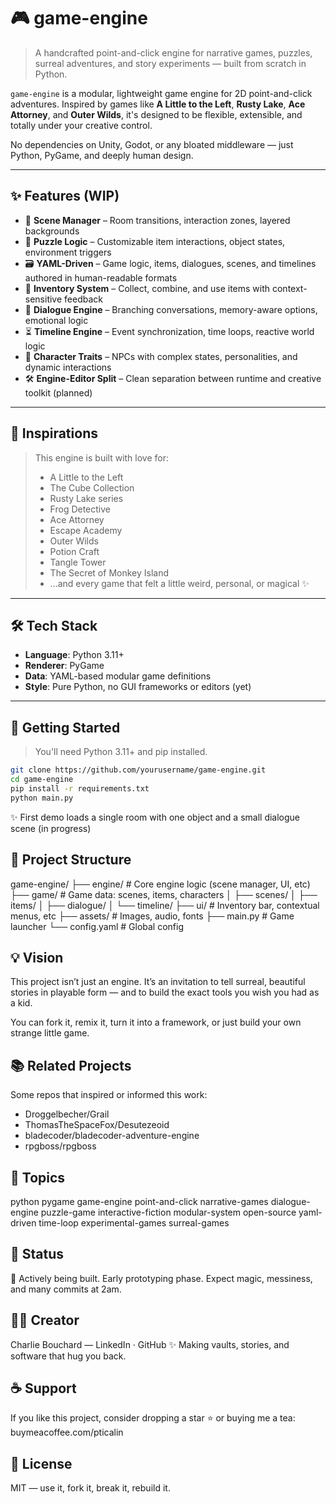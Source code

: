 # 🎮 game-engine

> A handcrafted point-and-click engine for narrative games, puzzles, surreal adventures, and story experiments — built from scratch in Python.

`game-engine` is a modular, lightweight game engine for 2D point-and-click adventures. Inspired by games like **A Little to the Left**, **Rusty Lake**, **Ace Attorney**, and **Outer Wilds**, it's designed to be flexible, extensible, and totally under your creative control.

No dependencies on Unity, Godot, or any bloated middleware — just Python, PyGame, and deeply human design.

---

## ✨ Features (WIP)

- 🧭 **Scene Manager** – Room transitions, interaction zones, layered backgrounds
- 🧩 **Puzzle Logic** – Customizable item interactions, object states, environment triggers
- 🗃️ **YAML-Driven** – Game logic, items, dialogues, scenes, and timelines authored in human-readable formats
- 🎒 **Inventory System** – Collect, combine, and use items with context-sensitive feedback
- 💬 **Dialogue Engine** – Branching conversations, memory-aware options, emotional logic
- ⏳ **Timeline Engine** – Event synchronization, time loops, reactive world logic
- 🧠 **Character Traits** – NPCs with complex states, personalities, and dynamic interactions
- 🛠️ **Engine-Editor Split** – Clean separation between runtime and creative toolkit (planned)

---

## 🧠 Inspirations

> This engine is built with love for:
> - A Little to the Left  
> - The Cube Collection  
> - Rusty Lake series  
> - Frog Detective  
> - Ace Attorney  
> - Escape Academy  
> - Outer Wilds  
> - Potion Craft  
> - Tangle Tower  
> - The Secret of Monkey Island  
> - ...and every game that felt a little weird, personal, or magical ✨

---

## 🛠️ Tech Stack

- **Language**: Python 3.11+
- **Renderer**: PyGame
- **Data**: YAML-based modular game definitions
- **Style**: Pure Python, no GUI frameworks or editors (yet)

---

## 🚀 Getting Started

> You'll need Python 3.11+ and pip installed.

```bash
git clone https://github.com/yourusername/game-engine.git
cd game-engine
pip install -r requirements.txt
python main.py
```

✨ First demo loads a single room with one object and a small dialogue scene (in progress)

## 📁 Project Structure

game-engine/
├── engine/          # Core engine logic (scene manager, UI, etc)
├── game/            # Game data: scenes, items, characters
│   ├── scenes/
│   ├── items/
│   ├── dialogue/
│   └── timeline/
├── ui/              # Inventory bar, contextual menus, etc
├── assets/          # Images, audio, fonts
├── main.py          # Game launcher
└── config.yaml      # Global config

## 💡 Vision

This project isn’t just an engine. It’s an invitation to tell surreal, beautiful stories in playable form — and to build the exact tools you wish you had as a kid.

You can fork it, remix it, turn it into a framework, or just build your own strange little game.

## 📚 Related Projects
Some repos that inspired or informed this work:

- Droggelbecher/Grail
- ThomasTheSpaceFox/Desutezeoid
- bladecoder/bladecoder-adventure-engine
- rpgboss/rpgboss

## 🧵 Topics
python pygame game-engine point-and-click narrative-games dialogue-engine puzzle-game
interactive-fiction modular-system open-source yaml-driven time-loop experimental-games surreal-games

## 🐣 Status
🚧 Actively being built. Early prototyping phase.
Expect magic, messiness, and many commits at 2am.

## 🧙‍♂️ Creator
Charlie Bouchard — LinkedIn · GitHub
✨ Making vaults, stories, and software that hug you back.

## ☕ Support
If you like this project, consider dropping a star ⭐ or buying me a tea: buymeacoffee.com/pticalin

## 📜 License
MIT — use it, fork it, break it, rebuild it.
